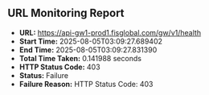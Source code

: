 ## URL Monitoring Report

- **URL:** https://api-gw1-prod1.fisglobal.com/gw/v1/health
- **Start Time:** 2025-08-05T03:09:27.689402
- **End Time:** 2025-08-05T03:09:27.831390
- **Total Time Taken:** 0.141988 seconds
- **HTTP Status Code:** 403
- **Status:** Failure
- **Failure Reason:** HTTP Status Code: 403
